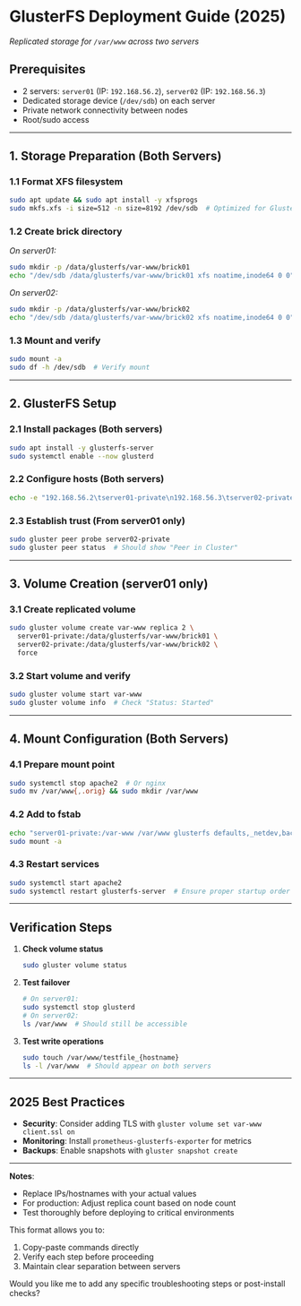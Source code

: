 # **GlusterFS Deployment Guide (2025)**  
*Replicated storage for `/var/www` across two servers*

## **Prerequisites**
- 2 servers: `server01` (IP: `192.168.56.2`), `server02` (IP: `192.168.56.3`)
- Dedicated storage device (`/dev/sdb`) on each server
- Private network connectivity between nodes
- Root/sudo access

---

## **1. Storage Preparation (Both Servers)**
### **1.1 Format XFS filesystem**
```bash
sudo apt update && sudo apt install -y xfsprogs
sudo mkfs.xfs -i size=512 -n size=8192 /dev/sdb  # Optimized for Gluster
```

### **1.2 Create brick directory**  
*On server01:*
```bash
sudo mkdir -p /data/glusterfs/var-www/brick01
echo "/dev/sdb /data/glusterfs/var-www/brick01 xfs noatime,inode64 0 0" | sudo tee -a /etc/fstab
```

*On server02:*
```bash
sudo mkdir -p /data/glusterfs/var-www/brick02
echo "/dev/sdb /data/glusterfs/var-www/brick02 xfs noatime,inode64 0 0" | sudo tee -a /etc/fstab
```

### **1.3 Mount and verify**
```bash
sudo mount -a
sudo df -h /dev/sdb  # Verify mount
```

---

## **2. GlusterFS Setup**
### **2.1 Install packages (Both servers)**
```bash
sudo apt install -y glusterfs-server
sudo systemctl enable --now glusterd
```

### **2.2 Configure hosts (Both servers)**
```bash
echo -e "192.168.56.2\tserver01-private\n192.168.56.3\tserver02-private" | sudo tee -a /etc/hosts
```

### **2.3 Establish trust (From server01 only)**
```bash
sudo gluster peer probe server02-private
sudo gluster peer status  # Should show "Peer in Cluster"
```

---

## **3. Volume Creation (server01 only)**
### **3.1 Create replicated volume**
```bash
sudo gluster volume create var-www replica 2 \
  server01-private:/data/glusterfs/var-www/brick01 \
  server02-private:/data/glusterfs/var-www/brick02 \
  force
```

### **3.2 Start volume and verify**
```bash
sudo gluster volume start var-www
sudo gluster volume info  # Check "Status: Started"
```

---

## **4. Mount Configuration (Both Servers)**
### **4.1 Prepare mount point**
```bash
sudo systemctl stop apache2  # Or nginx
sudo mv /var/www{,.orig} && sudo mkdir /var/www
```

### **4.2 Add to fstab**
```bash
echo "server01-private:/var-www /var/www glusterfs defaults,_netdev,backupvolfile-server=server02-private 0 0" | sudo tee -a /etc/fstab
sudo mount -a
```

### **4.3 Restart services**
```bash
sudo systemctl start apache2
sudo systemctl restart glusterfs-server  # Ensure proper startup order
```

---

## **Verification Steps**
1. **Check volume status**  
   ```bash
   sudo gluster volume status
   ```

2. **Test failover**  
   ```bash
   # On server01:
   sudo systemctl stop glusterd
   # On server02:
   ls /var/www  # Should still be accessible
   ```

3. **Test write operations**  
   ```bash
   sudo touch /var/www/testfile_{hostname}
   ls -l /var/www  # Should appear on both servers
   ```

---

## **2025 Best Practices**
- **Security**: Consider adding TLS with `gluster volume set var-www client.ssl on`
- **Monitoring**: Install `prometheus-glusterfs-exporter` for metrics
- **Backups**: Enable snapshots with `gluster snapshot create`

---

**Notes**:  
- Replace IPs/hostnames with your actual values  
- For production: Adjust replica count based on node count  
- Test thoroughly before deploying to critical environments  

This format allows you to:  
1. Copy-paste commands directly  
2. Verify each step before proceeding  
3. Maintain clear separation between servers  

Would you like me to add any specific troubleshooting steps or post-install checks?